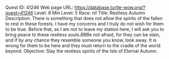 Quest ID: 41246
Web page URL: https://database.turtle-wow.org/?quest=41246
Level: 8
Min Level: 5
Race: nil
Title: Restless Autumn
Description: There is something that does not allow the spirits of the fallen to rest in these forests. I have my concerns and I truly do not wish for them to be true. Before that, as I am not to leave my station here, I will ask you to bring peace to these restless souls.$B$BBe not afraid, for they can be slain, and if by any chance they resemble someone you know, look away. It is wrong for them to be here and they must return to the cradle of the world beyond.
Objective: Slay the restless spirits of the Isle of Eternal Autumn.
